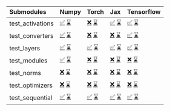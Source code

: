 | Submodules       | Numpy                                                                                                                                                                                                                                                             | Torch                                                                                                                                                                                                                                                             | Jax                                                                                                                                                                                                                                                               | Tensorflow                                                                                                                                                                                                                                                        |
|:-----------------|:------------------------------------------------------------------------------------------------------------------------------------------------------------------------------------------------------------------------------------------------------------------|:------------------------------------------------------------------------------------------------------------------------------------------------------------------------------------------------------------------------------------------------------------------|:------------------------------------------------------------------------------------------------------------------------------------------------------------------------------------------------------------------------------------------------------------------|:------------------------------------------------------------------------------------------------------------------------------------------------------------------------------------------------------------------------------------------------------------------|
| test_activations | <a href="https://github.com/unifyai/ivy/runs/8149790508?check_suite_focus=true" rel="noopener noreferrer" target="_blank">✅</a>   <a href="https://github.com/unifyai/ivy/runs/8150413738?check_suite_focus=true" rel="noopener noreferrer" target="_blank">⌛</a> | <a href="https://github.com/unifyai/ivy/runs/8149790955?check_suite_focus=true" rel="noopener noreferrer" target="_blank">❌</a>   <a href="https://github.com/unifyai/ivy/runs/8150414288?check_suite_focus=true" rel="noopener noreferrer" target="_blank">⌛</a> | <a href="https://github.com/unifyai/ivy/runs/8149791541?check_suite_focus=true" rel="noopener noreferrer" target="_blank">✅</a>   <a href="https://github.com/unifyai/ivy/runs/8150414757?check_suite_focus=true" rel="noopener noreferrer" target="_blank">⌛</a> | <a href="https://github.com/unifyai/ivy/runs/8149791961?check_suite_focus=true" rel="noopener noreferrer" target="_blank">✅</a>   <a href="https://github.com/unifyai/ivy/runs/8150415217?check_suite_focus=true" rel="noopener noreferrer" target="_blank">⌛</a> |
| test_converters  | <a href="https://github.com/unifyai/ivy/runs/8149790554?check_suite_focus=true" rel="noopener noreferrer" target="_blank">✅</a>   <a href="https://github.com/unifyai/ivy/runs/8150413802?check_suite_focus=true" rel="noopener noreferrer" target="_blank">⌛</a> | <a href="https://github.com/unifyai/ivy/runs/8149791036?check_suite_focus=true" rel="noopener noreferrer" target="_blank">❌</a>   <a href="https://github.com/unifyai/ivy/runs/8150414380?check_suite_focus=true" rel="noopener noreferrer" target="_blank">⌛</a> | <a href="https://github.com/unifyai/ivy/runs/8149791611?check_suite_focus=true" rel="noopener noreferrer" target="_blank">❌</a>   <a href="https://github.com/unifyai/ivy/runs/8150414801?check_suite_focus=true" rel="noopener noreferrer" target="_blank">⌛</a> | <a href="https://github.com/unifyai/ivy/runs/8149792027?check_suite_focus=true" rel="noopener noreferrer" target="_blank">✅</a>   <a href="https://github.com/unifyai/ivy/runs/8150415275?check_suite_focus=true" rel="noopener noreferrer" target="_blank">⌛</a> |
| test_layers      | <a href="https://github.com/unifyai/ivy/runs/8149790603?check_suite_focus=true" rel="noopener noreferrer" target="_blank">✅</a>   <a href="https://github.com/unifyai/ivy/runs/8150413897?check_suite_focus=true" rel="noopener noreferrer" target="_blank">⌛</a> | <a href="https://github.com/unifyai/ivy/runs/8149791128?check_suite_focus=true" rel="noopener noreferrer" target="_blank">✅</a>   <a href="https://github.com/unifyai/ivy/runs/8150414455?check_suite_focus=true" rel="noopener noreferrer" target="_blank">⌛</a> | <a href="https://github.com/unifyai/ivy/runs/8149791675?check_suite_focus=true" rel="noopener noreferrer" target="_blank">✅</a>   <a href="https://github.com/unifyai/ivy/runs/8150414874?check_suite_focus=true" rel="noopener noreferrer" target="_blank">⌛</a> | <a href="https://github.com/unifyai/ivy/runs/8149792097?check_suite_focus=true" rel="noopener noreferrer" target="_blank">✅</a>   <a href="https://github.com/unifyai/ivy/runs/8150415332?check_suite_focus=true" rel="noopener noreferrer" target="_blank">⌛</a> |
| test_modules     | <a href="https://github.com/unifyai/ivy/runs/8149790660?check_suite_focus=true" rel="noopener noreferrer" target="_blank">✅</a>   <a href="https://github.com/unifyai/ivy/runs/8150413985?check_suite_focus=true" rel="noopener noreferrer" target="_blank">⌛</a> | <a href="https://github.com/unifyai/ivy/runs/8149791214?check_suite_focus=true" rel="noopener noreferrer" target="_blank">❌</a>   <a href="https://github.com/unifyai/ivy/runs/8150414524?check_suite_focus=true" rel="noopener noreferrer" target="_blank">⌛</a> | <a href="https://github.com/unifyai/ivy/runs/8149791732?check_suite_focus=true" rel="noopener noreferrer" target="_blank">❌</a>   <a href="https://github.com/unifyai/ivy/runs/8150414933?check_suite_focus=true" rel="noopener noreferrer" target="_blank">⌛</a> | <a href="https://github.com/unifyai/ivy/runs/8149792148?check_suite_focus=true" rel="noopener noreferrer" target="_blank">❌</a>   <a href="https://github.com/unifyai/ivy/runs/8150415394?check_suite_focus=true" rel="noopener noreferrer" target="_blank">⌛</a> |
| test_norms       | <a href="https://github.com/unifyai/ivy/runs/8149790732?check_suite_focus=true" rel="noopener noreferrer" target="_blank">❌</a>   <a href="https://github.com/unifyai/ivy/runs/8150414054?check_suite_focus=true" rel="noopener noreferrer" target="_blank">⌛</a> | <a href="https://github.com/unifyai/ivy/runs/8149791298?check_suite_focus=true" rel="noopener noreferrer" target="_blank">❌</a>   <a href="https://github.com/unifyai/ivy/runs/8150414586?check_suite_focus=true" rel="noopener noreferrer" target="_blank">⌛</a> | <a href="https://github.com/unifyai/ivy/runs/8149791775?check_suite_focus=true" rel="noopener noreferrer" target="_blank">❌</a>   <a href="https://github.com/unifyai/ivy/runs/8150415009?check_suite_focus=true" rel="noopener noreferrer" target="_blank">⌛</a> | <a href="https://github.com/unifyai/ivy/runs/8149792199?check_suite_focus=true" rel="noopener noreferrer" target="_blank">❌</a>   <a href="https://github.com/unifyai/ivy/runs/8150415448?check_suite_focus=true" rel="noopener noreferrer" target="_blank">⌛</a> |
| test_optimizers  | <a href="https://github.com/unifyai/ivy/runs/8149790790?check_suite_focus=true" rel="noopener noreferrer" target="_blank">❌</a>   <a href="https://github.com/unifyai/ivy/runs/8150414129?check_suite_focus=true" rel="noopener noreferrer" target="_blank">⌛</a> | <a href="https://github.com/unifyai/ivy/runs/8149791368?check_suite_focus=true" rel="noopener noreferrer" target="_blank">❌</a>   <a href="https://github.com/unifyai/ivy/runs/8150414636?check_suite_focus=true" rel="noopener noreferrer" target="_blank">⌛</a> | <a href="https://github.com/unifyai/ivy/runs/8149791831?check_suite_focus=true" rel="noopener noreferrer" target="_blank">❌</a>   <a href="https://github.com/unifyai/ivy/runs/8150415079?check_suite_focus=true" rel="noopener noreferrer" target="_blank">⌛</a> | <a href="https://github.com/unifyai/ivy/runs/8149792267?check_suite_focus=true" rel="noopener noreferrer" target="_blank">❌</a>   <a href="https://github.com/unifyai/ivy/runs/8150415514?check_suite_focus=true" rel="noopener noreferrer" target="_blank">⌛</a> |
| test_sequential  | <a href="https://github.com/unifyai/ivy/runs/8149790845?check_suite_focus=true" rel="noopener noreferrer" target="_blank">✅</a>   <a href="https://github.com/unifyai/ivy/runs/8150414212?check_suite_focus=true" rel="noopener noreferrer" target="_blank">⌛</a> | <a href="https://github.com/unifyai/ivy/runs/8149791462?check_suite_focus=true" rel="noopener noreferrer" target="_blank">✅</a>   <a href="https://github.com/unifyai/ivy/runs/8150414691?check_suite_focus=true" rel="noopener noreferrer" target="_blank">⌛</a> | <a href="https://github.com/unifyai/ivy/runs/8149791901?check_suite_focus=true" rel="noopener noreferrer" target="_blank">✅</a>   <a href="https://github.com/unifyai/ivy/runs/8150415143?check_suite_focus=true" rel="noopener noreferrer" target="_blank">⌛</a> | <a href="https://github.com/unifyai/ivy/runs/8149792320?check_suite_focus=true" rel="noopener noreferrer" target="_blank">✅</a>   <a href="https://github.com/unifyai/ivy/runs/8150415570?check_suite_focus=true" rel="noopener noreferrer" target="_blank">⌛</a> |